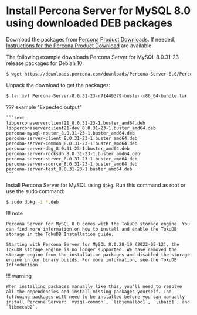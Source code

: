 # Install Percona Server for MySQL 8.0 using downloaded DEB packages

Download the packages from [Percona Product Downloads](https://www.percona.com/downloads). If needed, [Instructions for the Percona Product Download](download-instructions.md) are available.

The following example downloads Percona Server for MySQL 8.0.31-23 release packages for Debian 10:

```{.bash data-prompt="$"}
$ wget https://downloads.percona.com/downloads/Percona-Server-8.0/Percona-Server-8.0.31-23/binary/debian/buster/x86_64/Percona-Server-8.0.31-23-r71449379-buster-x86_64-bundle.tar
```

Unpack the download to get the packages:

```{.bash data-prompt="$"}
$ tar xvf Percona-Server-8.0.31-23-r71449379-buster-x86_64-bundle.tar
```
??? example "Expected output"

    ```text
    libperconaserverclient21_8.0.31-23-1.buster_amd64.deb
    libperconaserverclient21-dev_8.0.31-23-1.buster_amd64.deb
    percona-mysql-router_8.0.31-23-1.buster_amd64.deb
    percona-server-client_8.0.31-23-1.buster_amd64.deb
    percona-server-common_8.0.31-23-1.buster_amd64.deb
    percona-server-dbg_8.0.31-23-1.buster_amd64.deb
    percona-server-rocksdb_8.0.31-23-1.buster_amd64.deb
    percona-server-server_8.0.31-23-1.buster_amd64.deb
    percona-server-source_8.0.31-23-1.buster_amd64.deb
    percona-server-test_8.0.31-23-1.buster_amd64.deb
    ```

Install Percona Server for MySQL using `dpkg`. Run this command as root or use the sudo command:

```{.bash data-prompt="$"}
$ sudo dpkg -i *.deb
```

!!! note

    Percona Server for MySQL 8.0 comes with the TokuDB storage engine. You can find more information on how to install and enable the TokuDB storage in the TokuDB Installation guide.

	Starting with Percona Server for MySQL 8.0.28-19 (2022-05-12), the TokuDB storage engine is no longer supported. We have removed the storage engine from the installation packages and disabled the storage engine in our binary builds. For more information, see the TokuDB Introduction.

!!! warning

    When installing packages manually like this, you’ll need to resolve all the dependencies and install missing packages yourself. The following packages will need to be installed before you can manually install Percona Server: `mysql-common`, `libjemalloc1`, `libaio1`, and `libmecab2`.
